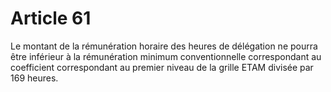 # Article 61

Le montant de la rémunération horaire des heures de délégation ne pourra être inférieur à la rémunération minimum conventionnelle correspondant au coefficient correspondant au premier niveau de la grille ETAM divisée par 169 heures.

